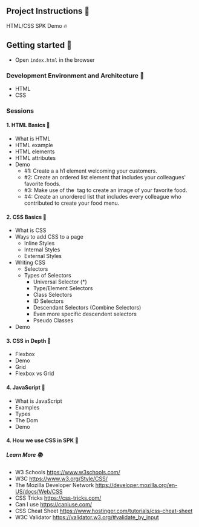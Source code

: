 ## Project Instructions 🔖

HTML/CSS SPK Demo 🔥

## Getting started 🔨

- Open `index.html` in the browser

### Development Environment and Architecture 🧰

- HTML
- CSS

### Sessions

#### 1. HTML Basics 🤖

- What is HTML
- HTML example
- HTML elements
- HTML attributes
- Demo
    - #1: Create a a h1 element welcoming your customers.
    - #2: Create an ordered list element that includes your colleagues' favorite foods.
    - #3: Make use of the <img> tag to create an image of your favorite food.
    - #4: Create an unordered list that includes every colleague who contributed to create your food menu.

#### 2. CSS Basics 🤖

- What is CSS
- Ways to add CSS to a page
    - Inline Styles
    - Internal Styles
    - External Styles
- Writing CSS
    - Selectors
    - Types of Selectors
        - Universal Selector (*)
        - Type/Element Selectors
        - Class Selectors
        - ID Selectors
        - Descendant Selectors (Combine Selectors)
        - Even more specific descendent selectors
        - Pseudo Classes
- Demo

#### 3. CSS in Depth 🤖

- Flexbox
- Demo
- Grid
- Flexbox vs Grid

#### 4. JavaScript 🤖

- What is JavaScript
- Examples
- Types
- The Dom
- Demo



#### 4. How we use CSS in SPK 💅

##### Learn More 📚

- W3 Schools https://www.w3schools.com/
- W3C https://www.w3.org/Style/CSS/
- The Mozilla Developer Network https://developer.mozilla.org/en-US/docs/Web/CSS
- CSS Tricks https://css-tricks.com/
- Can I use https://caniuse.com/
- CSS Cheat Sheet https://www.hostinger.com/tutorials/css-cheat-sheet
- W3C Validator https://validator.w3.org/#validate_by_input
